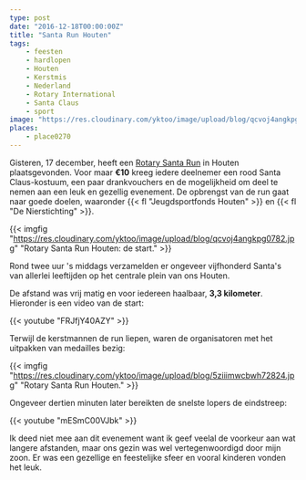 ```yaml
---
type: post
date: "2016-12-18T00:00:00Z"
title: "Santa Run Houten"
tags:
    - feesten
    - hardlopen
    - Houten
    - Kerstmis
    - Nederland
    - Rotary International
    - Santa Claus
    - sport
image: "https://res.cloudinary.com/yktoo/image/upload/blog/qcvoj4angkpg0782.jpg"
places:
    - place0270
---
```


Gisteren, 17 december, heeft een [Rotary Santa Run](http://houten.rotarysantarun.nl/) in Houten plaatsgevonden. Voor maar **€10** kreeg iedere deelnemer een rood Santa Claus-kostuum, een paar drankvouchers en de mogelijkheid om deel te nemen aan een leuk en gezellig evenement. De opbrengst van de run gaat naar goede doelen, waaronder {{< fl "Jeugdsportfonds Houten" >}} en {{< fl "De Nierstichting" >}}.

{{< imgfig "https://res.cloudinary.com/yktoo/image/upload/blog/qcvoj4angkpg0782.jpg" "Rotary Santa Run Houten: de start." >}}

Rond twee uur 's middags verzamelden er ongeveer vijfhonderd Santa's van allerlei leeftijden op het centrale plein van ons Houten.

<!--more-->

De afstand was vrij matig en voor iedereen haalbaar, **3,3 kilometer**. Hieronder is een video van de start:

{{< youtube "FRJfjY40AZY" >}}

Terwijl de kerstmannen de run liepen, waren de organisatoren met het uitpakken van medailles bezig:

{{< imgfig "https://res.cloudinary.com/yktoo/image/upload/blog/5ziiimwcbwh72824.jpg" "Rotary Santa Run Houten." >}}

Ongeveer dertien minuten later bereikten de snelste lopers de eindstreep:

{{< youtube "mESmC00VJbk" >}}

Ik deed niet mee aan dit evenement want ik geef veelal de voorkeur aan wat langere afstanden, maar ons gezin was wel vertegenwoordigd door mijn zoon. Er was een gezellige en feestelijke sfeer en vooral kinderen vonden het leuk.
